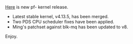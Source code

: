 [Here](https://pf.natalenko.name/sources/4.13/patch-4.13-pf7.xz) is new pf-
kernel release.

  * Latest stable kernel, v4.13.5, has been merged.
  * Two PDS CPU scheduler fixes have been applied.
  * Ming's patchset against blk-mq has been updated to v8.

Enjoy.

